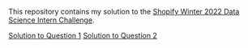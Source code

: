 This repository contains my solution to the [Shopify Winter 2022 Data Science Intern Challenge](https://docs.google.com/document/d/13VCtoyto9X1PZ74nPI4ZEDdb8hF8LAlcmLH1ZTHxKxE/edit#).

[Solution to Question 1](./q1.md)
[Solution to Question 2](./q2.md)
